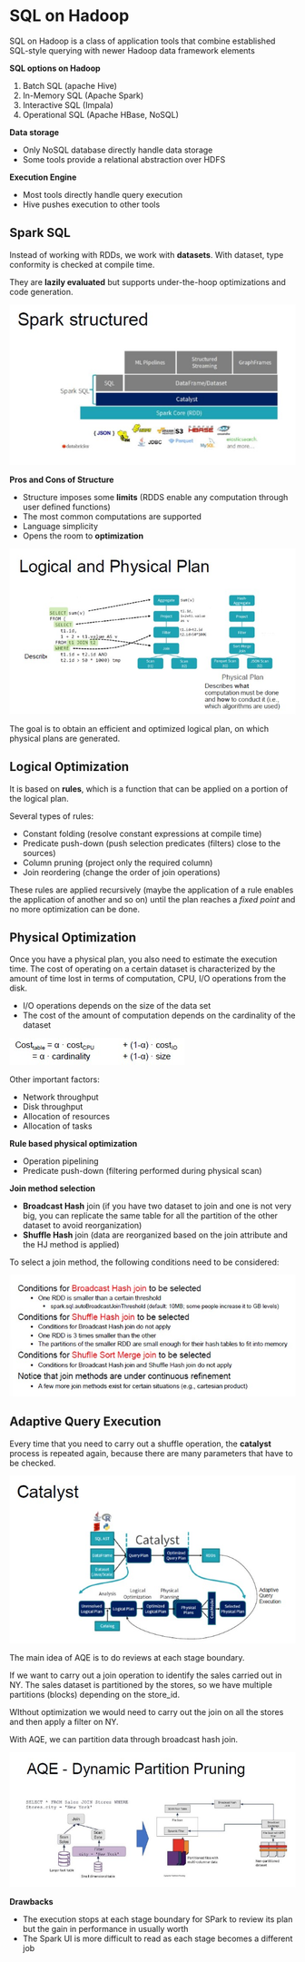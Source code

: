 # SQL on Hadoop

SQL on Hadoop is a class of application tools that combine established SQL-style querying with newer Hadoop data framework elements

**SQL options on Hadoop**

1. Batch SQL (apache Hive)
2. In-Memory SQL (Apache Spark)
3. Interactive SQL (Impala)
4. Operational SQL (Apache HBase, NoSQL)

**Data storage**

- Only NoSQL database directly handle data storage
- Some tools provide a relational abstraction over HDFS

**Execution Engine**

- Most tools directly handle query execution
- Hive pushes execution to other tools

## Spark SQL

Instead of working with RDDs, we work with **datasets**.
With dataset, type conformity is checked at compile time.

They are **lazily evaluated** but supports under-the-hoop optimizations and code generation.

![](spark.jpg)

**Pros and Cons of Structure**

- Structure imposes some **limits** (RDDS enable any computation through user defined functions)
- The most common computations are supported
- Language simplicity
- Opens the room to **optimization**

![](sql.jpg)

The goal is to obtain an efficient and optimized logical plan, on which physical plans are generated.

## Logical Optimization

It is based on **rules**, which is a function that can be applied on a portion of the logical plan.

Several types of rules:

- Constant folding (resolve constant expressions at compile time)
- Predicate push-down (push selection predicates (filters) close to the sources)
- Column pruning (project only the required column)
- Join reordering (change the order of join operations)

These rules are applied recursively (maybe the application of a rule enables the application of another and so on) until the plan reaches a *fixed point* and no more optimization can be done.

## Physical Optimization

Once you have a physical plan, you also need to estimate the execution time.
The cost of operating on a certain dataset is characterized by the amount of time lost in terms of computation, CPU, I/O operations from the disk.

- I/O operations depends on the size of the data set
- The cost of the amount of computation depends on the cardinality of the dataset

![](cost.jpg)

Other important factors:

- Network throughput
- Disk throughput
- Allocation of resources
- Allocation of tasks

**Rule based physical optimization**

- Operation pipelining
- Predicate push-down (filtering performed during physical scan)

**Join method selection**

- **Broadcast Hash** join (if you have two dataset to join and one is not very big, you can replicate the same table for all the partition of the other dataset to avoid reorganization)
- **Shuffle Hash** join (data are reorganized based on the join attribute and the HJ method is applied)

To select a join method, the following conditions need to be considered:

![](conditions.jpg)

## Adaptive Query Execution

Every time that you need to carry out a shuffle operation, the **catalyst** process is repeated again, because there are many parameters that have to be checked.

![](catalyst.jpg)

The main idea of AQE is to do reviews at each stage boundary.

If we want to carry out a join operation to identify the sales carried out in NY.
The sales dataset is partitioned by the stores, so we have multiple partitions (blocks) depending on the store_id.


WIthout optimization we would need to carry out the join on all the stores and then apply a filter on NY.

With AQE, we can partition data through broadcast hash join.

![](dynamic.jpg)

**Drawbacks**

- The execution stops at each stage boundary for SPark to review its plan but the gain in performance in usually worth
- The Spark UI is more difficult to read as each stage becomes a different job







